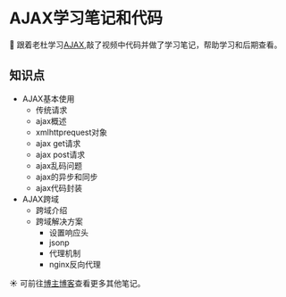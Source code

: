 # AJAX学习笔记和代码
🌈 跟着老杜学习[AJAX](https://www.bilibili.com/video/BV1cR4y1P7B1/?spm_id_from=333.337.search-card.all.click),敲了视频中代码并做了学习笔记，帮助学习和后期查看。

## 知识点
- AJAX基本使用
  - 传统请求
  - ajax概述
  - xmlhttprequest对象
  - ajax get请求
  - ajax post请求
  - ajax乱码问题
  - ajax的异步和同步
  - ajax代码封装
- AJAX跨域
  - 跨域介绍
  - 跨域解决方案
    - 设置响应头
    - jsonp
    - 代理机制
    - nginx反向代理
    
☀️ 可前往[博主博客](https://ppgo8.github.io/)查看更多其他笔记。
